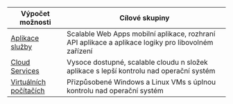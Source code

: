 
| Výpočet možnosti             | Cílové skupiny   |
| --------------------------- | --------   |
| [Aplikace služby][lnk_app]      | Scalable Web Apps mobilní aplikace, rozhraní API aplikace a aplikace logiky pro libovolném zařízení |
| [Cloud Services][lnk_cloud] | Vysoce dostupné, scalable cloudu n složek aplikace s lepší kontrolu nad operační systém |
| [Virtuálních počítačích][lnk_vm]  | Přizpůsobené Windows a Linux VMs s úplnou kontrolu nad operační systém |

[lnk_app]: ../articles/app-service-web/app-service-web-overview.md
[lnk_vm]: ../articles/virtual-machines/virtual-machines-windows-about.md
[lnk_cloud]: ../articles/cloud-services/cloud-services-choose-me.md